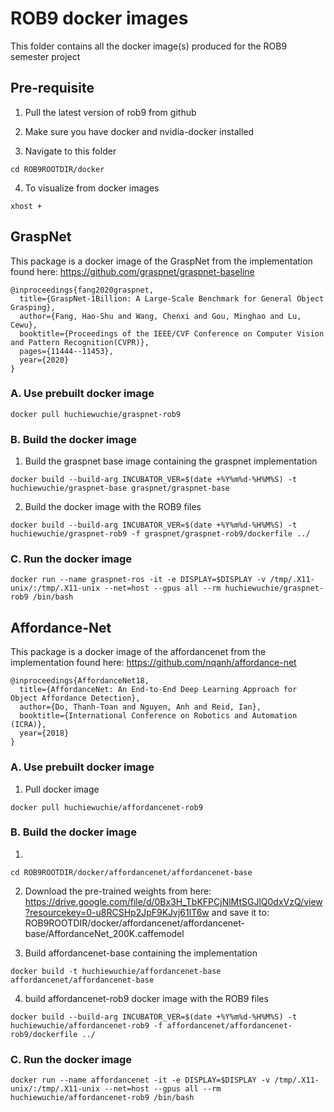 

# ROB9 docker images

This folder contains all the docker image(s) produced for the ROB9 semester project

## Pre-requisite

1. Pull the latest version of rob9 from github

2. Make sure you have docker and nvidia-docker installed

3. Navigate to this folder
```
cd ROB9ROOTDIR/docker
```

4. To visualize from docker images
```
xhost +
```

## GraspNet

This package is a docker image of the GraspNet from the implementation found here: https://github.com/graspnet/graspnet-baseline

```
@inproceedings{fang2020graspnet,
  title={GraspNet-1Billion: A Large-Scale Benchmark for General Object Grasping},
  author={Fang, Hao-Shu and Wang, Chenxi and Gou, Minghao and Lu, Cewu},
  booktitle={Proceedings of the IEEE/CVF Conference on Computer Vision and Pattern Recognition(CVPR)},
  pages={11444--11453},
  year={2020}
}
```

### A. Use prebuilt docker image
```
docker pull huchiewuchie/graspnet-rob9
```

### B. Build the docker image

1. Build the graspnet base image containing the graspnet implementation

```
docker build --build-arg INCUBATOR_VER=$(date +%Y%m%d-%H%M%S) -t huchiewuchie/graspnet-base graspnet/graspnet-base

```

2. Build the docker image with the ROB9 files

```
docker build --build-arg INCUBATOR_VER=$(date +%Y%m%d-%H%M%S) -t huchiewuchie/graspnet-rob9 -f graspnet/graspnet-rob9/dockerfile ../
```

### C. Run the docker image

```
docker run --name graspnet-ros -it -e DISPLAY=$DISPLAY -v /tmp/.X11-unix/:/tmp/.X11-unix --net=host --gpus all --rm huchiewuchie/graspnet-rob9 /bin/bash
```


## Affordance-Net

This package is a docker image of the affordancenet from the implementation found here: https://github.com/nqanh/affordance-net

```
@inproceedings{AffordanceNet18,
  title={AffordanceNet: An End-to-End Deep Learning Approach for Object Affordance Detection},
  author={Do, Thanh-Toan and Nguyen, Anh and Reid, Ian},
  booktitle={International Conference on Robotics and Automation (ICRA)},
  year={2018}
}
```

### A. Use prebuilt docker image

1. Pull docker image

```
docker pull huchiewuchie/affordancenet-rob9
```

### B. Build the docker image

1.
```
cd ROB9ROOTDIR/docker/affordancenet/affordancenet-base
```

2. Download the pre-trained weights from
here: https://drive.google.com/file/d/0Bx3H_TbKFPCjNlMtSGJlQ0dxVzQ/view?resourcekey=0-u8RCSHp2JpF9KJvj61lT6w
and save it to: ROB9ROOTDIR/docker/affordancenet/affordancenet-base/AffordanceNet_200K.caffemodel

3. Build affordancenet-base containing the implementation
```
docker build -t huchiewuchie/affordancenet-base affordancenet/affordancenet-base
```

4. build affordancenet-rob9 docker image with the ROB9 files
```
docker build --build-arg INCUBATOR_VER=$(date +%Y%m%d-%H%M%S) -t huchiewuchie/affordancenet-rob9 -f affordancenet/affordancenet-rob9/dockerfile ../
```

### C. Run the docker image

```
docker run --name affordancenet -it -e DISPLAY=$DISPLAY -v /tmp/.X11-unix/:/tmp/.X11-unix --net=host --gpus all --rm huchiewuchie/affordancenet-rob9 /bin/bash
```
